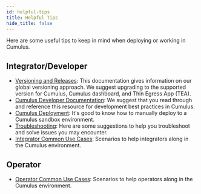```yaml
---
id: helpful-tips
title: Helpful Tips
hide_title: false
---
```


Here are some useful tips to keep in mind when deploying or working in Cumulus.

## Integrator/Developer

* [Versioning and Releases](https://github.com/nasa/cumulus/blob/master/docs/development/release.md): This documentation gives information on our global versioning approach. We suggest upgrading to the supported version for Cumulus, Cumulus dashboard, and Thin Egress App (TEA).
* [Cumulus Developer Documentation](https://github.com/nasa/cumulus): We suggest that you read through and reference this resource for development best practices in Cumulus.
* [Cumulus Deployment](../deployment/deployment-readme): It's good to know how to manually deploy to a Cumulus sandbox environment.
* [Troubleshooting](../troubleshooting/troubleshooting-readme): Here are some suggestions to help you troubleshoot and solve issues you may encounter.
* [Integrator Common Use Cases](../integrator-guide/int-common-use-cases): Scenarios to help integrators along in the Cumulus environment.

## Operator

* [Operator Common Use Cases](../operator-docs/ops-common-use-cases): Scenarios to help operators along in the Cumulus environment.
